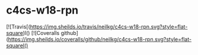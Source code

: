 # c4cs-w18-rpn

[![Travis[(https://img.sheilds.io/travis/neilkg/c4cs-w18-rpn.svg?style=flat-square)l()
[![Coveralls github](https://img.sheilds.io/coveralls/github/neilkg/c4cs-w18-rpn,svg?style=flat-squarel()
